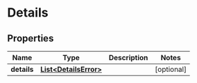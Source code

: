

# Details


## Properties

| Name | Type | Description | Notes |
|------------ | ------------- | ------------- | -------------|
|**details** | [**List&lt;DetailsError&gt;**](DetailsError.md) |  |  [optional] |



